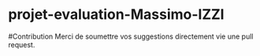 # projet-evaluation-Massimo-IZZI
#Contribution
Merci de soumettre vos suggestions directement vie une pull request.
